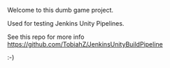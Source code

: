 Welcome to this dumb game project.

Used for testing Jenkins Unity Pipelines.

See this repo for more info https://github.com/TobiahZ/JenkinsUnityBuildPipeline

:-)



